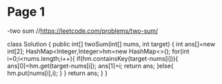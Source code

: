 # Page 1
-two sum
//https://leetcode.com/problems/two-sum/

class Solution {
    public int[] twoSum(int[] nums, int target) {
        int ans[]=new int[2];
        HashMap<Integer,Integer>hm=new HashMap<>();
        for(int i=0;i<nums.length;i++){
            if(hm.containsKey(target-nums[i])){
                ans[0]=hm.get(target-nums[i]);
                ans[1]=i;
                return ans;
            }else{
                hm.put(nums[i],i);
            }
        }
        return ans;
    }
}

